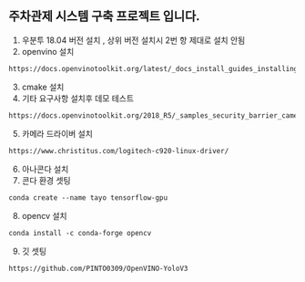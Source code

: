 <h2>주차관제 시스템 구축 프로젝트 입니다.</h2>

1. 우분투 18.04 버전 설치 , 상위 버전 설치시 2번 항 제대로 설치 안됨
2. openvino 설치
```
https://docs.openvinotoolkit.org/latest/_docs_install_guides_installing_openvino_linux.html
```
3. cmake 설치
4. 기타 요구사항 설치후 데모 테스트
```
https://docs.openvinotoolkit.org/2018_R5/_samples_security_barrier_camera_demo_README.html
````
5. 카메라 드라이버 설치
```
https://www.christitus.com/logitech-c920-linux-driver/
``` 
6. 아나콘다 설치
7. 콘다 환경 셋팅
```
conda create --name tayo tensorflow-gpu
``` 
8. opencv 설치
```
conda install -c conda-forge opencv
```
9. 깃 셋팅
```
https://github.com/PINTO0309/OpenVINO-YoloV3
```

